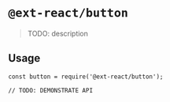 # `@ext-react/button`

> TODO: description

## Usage

```
const button = require('@ext-react/button');

// TODO: DEMONSTRATE API
```
